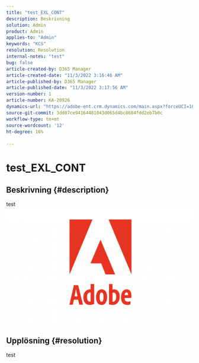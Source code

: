 ```yaml
---
title: "test_EXL_CONT"
description: Beskrivning
solution: Admin
product: Admin
applies-to: "Admin"
keywords: "KCS"
resolution: Resolution
internal-notes: "test"
bug: false
article-created-by: D365 Manager
article-created-date: "11/3/2022 3:16:46 AM"
article-published-by: D365 Manager
article-published-date: "11/3/2022 3:17:56 AM"
version-number: 1
article-number: KA-20926
dynamics-url: "https://adobe-ent.crm.dynamics.com/main.aspx?forceUCI=1&pagetype=entityrecord&etn=knowledgearticle&id=92d2a9f1-255b-ed11-9561-6045bd0063aa"
source-git-commit: 3dd07ce94164481043d065d4bc8684fdd2eb7b0c
workflow-type: tm+mt
source-wordcount: '12'
ht-degree: 16%

---
```


# test_EXL_CONT

## Beskrivning {#description}

test![](assets/___319f8b14-265b-ed11-9561-6045bd0063aa___.png)

## Upplösning {#resolution}


test
